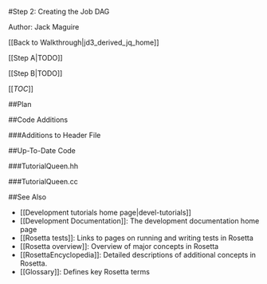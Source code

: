 #Step 2: Creating the Job DAG

Author: Jack Maguire

[[Back to Walkthrough|jd3_derived_jq_home]]

[[Step A|TODO]]

[[Step B|TODO]]

[[_TOC_]]

##Plan

##Code Additions

###Additions to Header File

##Up-To-Date Code

###TutorialQueen.hh

###TutorialQueen.cc


##See Also

* [[Development tutorials home page|devel-tutorials]]
* [[Development Documentation]]: The development documentation home page
* [[Rosetta tests]]: Links to pages on running and writing tests in Rosetta
* [[Rosetta overview]]: Overview of major concepts in Rosetta
* [[RosettaEncyclopedia]]: Detailed descriptions of additional concepts in Rosetta.
* [[Glossary]]: Defines key Rosetta terms